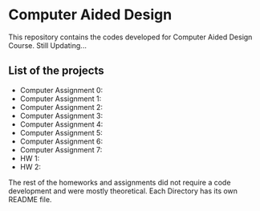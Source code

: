 # Computer Aided Design

This repository contains the codes developed for Computer Aided Design Course. Still Updating...

## List of the projects
- Computer Assignment 0:  
- Computer Assignment 1:
- Computer Assignment 2:
- Computer Assignment 3:
- Computer Assignment 4:
- Computer Assignment 5:
- Computer Assignment 6:
- Computer Assignment 7:
- HW 1:
- HW 2:

The rest of the homeworks and assignments did not require a code development and were mostly theoretical.
Each Directory has its own README file.
